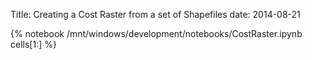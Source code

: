 Title: Creating a Cost Raster from a set of Shapefiles
date: 2014-08-21

{% notebook /mnt/windows/development/notebooks/CostRaster.ipynb cells[1:] %}